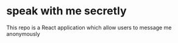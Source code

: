 # speak with me secretly
 This repo is a React application which allow users to message me anonymously
